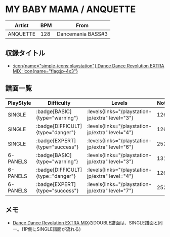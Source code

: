 # MY BABY MAMA / ANQUETTE

|Artist|BPM|From|
|------|---|----|
|ANQUETTE|128|Dancemania BASS#3|

## 収録タイトル

- [:icon{name="simple-icons:playstation"} Dance Dance Revolution EXTRA MIX :icon{name="flag:jp-4x3"}](/playstation-jp/extra)

## 譜面一覧

|PlayStyle|Difficulty|Levels|Notes|Movie|
|---------|----------|------|-----|-----|
|SINGLE| :badge[BASIC]{type="warning"}| :levels{links="/playstation-jp/extra" level="3"}|126/0||
|SINGLE| :badge[DIFFICULT]{type="danger"}| :levels{links="/playstation-jp/extra" level="4"}|126/0||
|SINGLE| :badge[EXPERT]{type="success"}| :levels{links="/playstation-jp/extra" level="6"}|252/0||
|6-PANELS| :badge[BASIC]{type="warning"}| :levels{links="/playstation-jp/extra" level="3"}|131/0||
|6-PANELS| :badge[DIFFICULT]{type="danger"}| :levels{links="/playstation-jp/extra" level="4"}|126/0||
|6-PANELS| :badge[EXPERT]{type="success"}| :levels{links="/playstation-jp/extra" level="7"}|252/0||

## メモ

- [Dance Dance Revolution EXTRA MIX](/playstation-jp/extra)のDOUBLE譜面は、SINGLE譜面と同一。(1P側にSINGLE譜面が流れる)
